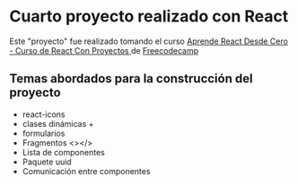 # Cuarto proyecto realizado con React

Este "proyecto" fue realizado tomando el curso [Aprende React Desde Cero - Curso de React Con Proyectos
](https://www.youtube.com/watch?v=6Jfk8ic3KVk) de [Freecodecamp](https://www.freecodecamp.org/)

## Temas abordados para la construcción del proyecto
- react-icons
- clases dinámicas +
- formularios
- Fragmentos <></>
- Lista de componentes
- Paquete uuid
- Comunicación entre componentes
